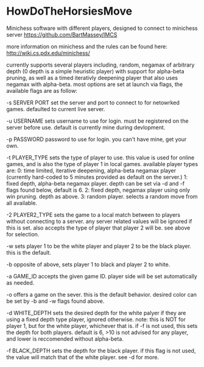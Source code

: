 # HowDoTheHorsiesMove
Minichess software with different players, designed to connect to minichess server https://github.com/BartMassey/IMCS

more information on minichess and the rules can be found here: http://wiki.cs.pdx.edu/minichess/

currently supports several players including, random, negamax of arbitrary depth (0 depth is a simple heuristic player) with support for alpha-beta pruning, as well as a timed iterativly deepening player that also uses negamax with alpha-beta. most options are set at launch via flags, the available flags are as follow:

  -s SERVER PORT
	set the server and port to connect to for netowrked games. defaulted to current live server.
	
  -u USERNAME
	sets username to use for login. must be registered on the server before use. default is currently mine during devlopment.
	
  -p PASSWORD
	password to use for login. you can't have mine, get your own.
	
  -t PLAYER_TYPE
	sets the type of player to use. this value is used for online games, and is also the type of player 1 in local games.
	available player types are:
		0: time limited, iterative deepening, alpha-beta negamax player (currently hard-coded to 5 minutes provided as default on the server.)
		1: fixed depth, alpha-beta negamax player. depth can be set via -d and -f flags found below, default is 6.
		2: fixed depth, negamax player using only win pruning. depth as above.
		3: random player. selects a random move from all available.
	
  -2 PLAYER2_TYPE
	sets the game to a local match between to players without connecting to a server. any server related values will be ignored if this is set.
	also accepts the type of player that player 2 will be. see above for selection.
	
  -w
	sets player 1 to be the white player and player 2 to be the black player. this is the default.
	
  -b
	opposite of above, sets player 1 to black and player 2 to white.
	
  -a GAME_ID
	accepts the given game ID. player side will be set automatically as needed.
  
  -o
	offers a game on the sever. this is the default behavior. desired color can be set by -b and -w flags found above.
	
  -d WHITE_DEPTH
	sets the desired depth for the white palyer if they are using a fixed depth type player, ignored otherwise.
	note: this is NOT for player 1, but for the white player, whichever that is. if -f is not used, this sets the depth for both players. 
	default is 6, >10 is not advised for any player, and lower is reccomended without alpha-beta.
	
  -f BLACK_DEPTH
	sets the depth for the black player. if this flag is not used, the value will match that of the white player. see -d for more.